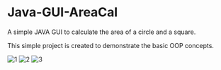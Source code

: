 # Java-GUI-AreaCal
A simple JAVA GUI to calculate the area of a circle and a square.

This simple project is created to demonstrate the basic OOP concepts. 

![1](https://user-images.githubusercontent.com/109679563/180624180-31eec132-c5f8-4a83-a7b0-cc4977852716.png)
![2](https://user-images.githubusercontent.com/109679563/180624183-069b020a-6ce3-45ee-b89e-4b08951bf37d.png)
![3](https://user-images.githubusercontent.com/109679563/180624184-e63c2913-7ca5-47eb-8eb0-808b7ccd9735.png)
